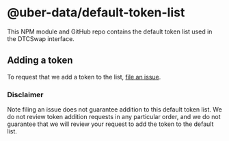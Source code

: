 # @uber-data/default-token-list

This NPM module and GitHub repo contains the default token list used in the DTCSwap interface.

## Adding a token

To request that we add a token to the list, 
[file an issue](https://github.com/uber-data/default-token-list/issues/new?assignees=&labels=token+request&template=token-request.md&title=Add+%7BTOKEN_SYMBOL%7D%3A+%7BTOKEN_NAME%7D).

### Disclaimer

Note filing an issue does not guarantee addition to this default token list.
We do not review token addition requests in any particular order, and we do not
guarantee that we will review your request to add the token to the default list.

